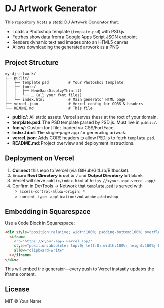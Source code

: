 # DJ Artwork Generator

This repository hosts a static DJ Artwork Generator that:
- Loads a Photoshop template (`template.psd`) with PSD.js
- Fetches show data from a Google Apps Script JSON endpoint
- Renders dynamic text and images onto an HTML5 canvas
- Allows downloading the generated artwork as a PNG

## Project Structure

```
my-dj-artwork/
├── public/
│   ├── template.psd         # Your Photoshop template
│   ├── fonts/
│   │   ├── NeueHaasDisplayThin.ttf
│   │   └── … (all your font files)
│   └── index.html           # Main generator HTML page
├── vercel.json              # Vercel config for CORS & headers
└── README.md                # This file
```

- **public/**: All static assets. Vercel serves these at the root of your domain.
- **template.psd**: The PSD template parsed by PSD.js. Must live in `public/`.
- **fonts/**: Custom font files loaded via CSS/FontFace.
- **index.html**: The single-page app for generating artwork.
- **vercel.json**: Adds CORS headers to allow PSD.js to fetch `template.psd`.
- **README.md**: Project overview and deployment instructions.

## Deployment on Vercel

1. **Connect** this repo to Vercel (via GitHub/GitLab/Bitbucket).
2. Ensure **Root Directory** is set to `/` and **Output Directory** left blank.
3. Vercel will serve `public/index.html` at `https://<your-app>.vercel.app/`.
4. Confirm in DevTools → Network that `template.psd` is served with:
   - `access-control-allow-origin: *`
   - `content-type: application/vnd.adobe.photoshop`

## Embedding in Squarespace

Use a Code Block in Squarespace:

```html
<div style="position:relative; width:100%; padding-bottom:100%; overflow:hidden;">
  <iframe
    src="https://<your-app>.vercel.app/"
    style="position:absolute; top:0; left:0; width:100%; height:100%; border:none;"
    allow="clipboard-write"
  ></iframe>
</div>
```

This will embed the generator—every push to Vercel instantly updates the iframe content.

## License

MIT © Your Name
